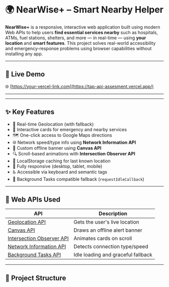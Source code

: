# 🌍 NearWise+ – Smart Nearby Helper

**NearWise+** is a responsive, interactive web application built using modern Web APIs to help users **find essential services nearby** such as hospitals, ATMs, fuel stations, shelters, and more — in real-time — using **your location** and **smart features**. This project solves real-world accessibility and emergency-response problems using browser capabilities without installing any app.

---

## 🚀 Live Demo

🌐 [https://your-vercel-link.com](https://tap-api-assesment.vercel.app/)

---



---

## ✨ Key Features

- 🧭 Real-time Geolocation (with fallback)
- 🏥 Interactive cards for emergency and nearby services
- 🗺️ One-click access to Google Maps directions
- 🌐 Network speed/type info using **Network Information API**
- 🎨 Custom offline banner using **Canvas API**
- 🔍 Scroll-based animations with **Intersection Observer API**
- 💾 LocalStorage caching for last known location
- 📱 Fully responsive (desktop, tablet, mobile)
- ♿ Accessible via keyboard and semantic tags
- 🚦 Background Tasks compatible fallback (`requestIdleCallback`)

---

## 🧠 Web APIs Used

| API | Description |
|-----|-------------|
| [Geolocation API](https://developer.mozilla.org/en-US/docs/Web/API/Geolocation_API) | Gets the user's live location |
| [Canvas API](https://developer.mozilla.org/en-US/docs/Web/API/Canvas_API) | Draws an offline alert banner |
| [Intersection Observer API](https://developer.mozilla.org/en-US/docs/Web/API/Intersection_Observer_API) | Animates cards on scroll |
| [Network Information API](https://developer.mozilla.org/en-US/docs/Web/API/Network_Information_API) | Detects connection type/speed |
| [Background Tasks API](https://developer.mozilla.org/en-US/docs/Web/API/Background_Tasks_API) | Idle loading and graceful fallback |

---

## 🧩 Project Structure

